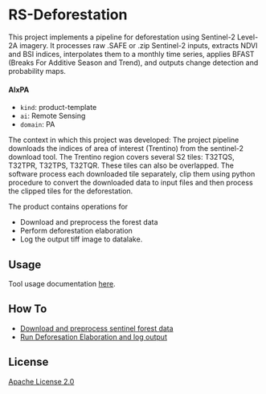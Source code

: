 # RS-Deforestation

This project implements a pipeline for deforestation using Sentinel-2 Level-2A imagery. It processes raw .SAFE or .zip Sentinel-2 inputs, extracts NDVI and BSI indices, interpolates them to a monthly time series, applies BFAST (Breaks For Additive Season and Trend), and outputs change detection and probability maps.

#### AIxPA

- `kind`: product-template
- `ai`: Remote Sensing
- `domain`: PA

The context in which this project was developed: The project pipeline downloads the indices of area of interest (Trentino) from the sentinel-2 download tool. The Trentino region covers several S2 tiles: T32TQS, T32TPR, T32TPS, T32TQR. These tiles can also be overlapped. The software process each downloaded tile separately, clip them using python procedure to convert the downloaded data to input files and then process the clipped tiles for the deforestation.

The product contains operations for

- Download and preprocess the forest data
- Perform deforestation elaboration
- Log the output tiff image to datalake.

## Usage

Tool usage documentation [here](./docs/usage.md).

## How To

- [Download and preprocess sentinel forest data](./docs/howto/download.md)
- [Run Deforesation Elaboration and log output ](./docs/howto/elaborate.md)

## License

[Apache License 2.0](./LICENSE)

